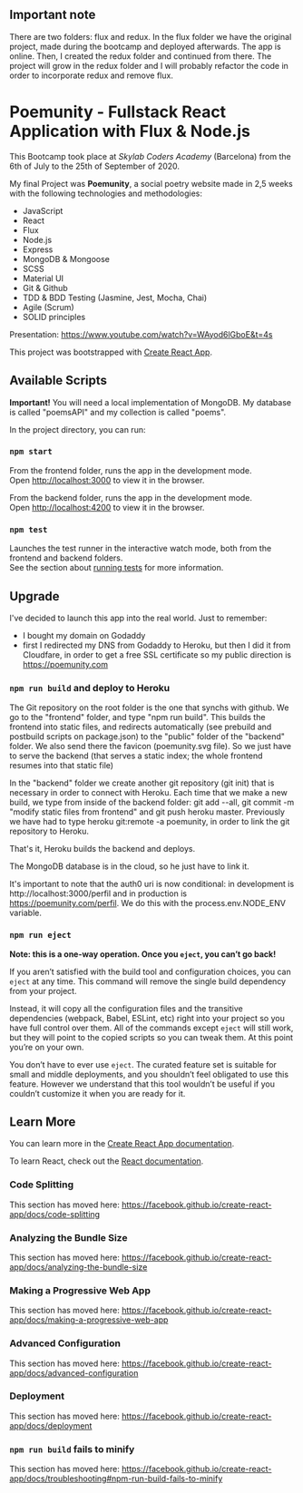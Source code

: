## Important note

There are two folders: flux and redux. In the flux folder we have the original project, made during the bootcamp and deployed afterwards. The app is online. Then, I created the redux folder and continued from there. The project will grow in the redux folder and I will probably refactor the code in order to incorporate redux and remove flux.

# Poemunity - Fullstack React Application with Flux & Node.js

This Bootcamp took place at _Skylab Coders Academy_ (Barcelona) from the 6th of July to the 25th of September of 2020.

My final Project was **Poemunity**, a social poetry website made in 2,5 weeks with the following technologies and methodologies:

- JavaScript
- React
- Flux
- Node.js
- Express
- MongoDB & Mongoose
- SCSS
- Material UI
- Git & Github
- TDD & BDD Testing (Jasmine, Jest, Mocha, Chai)
- Agile (Scrum)
- SOLID principles

Presentation: https://www.youtube.com/watch?v=WAyod6lGboE&t=4s

This project was bootstrapped with [Create React App](https://github.com/facebook/create-react-app).

## Available Scripts

**Important!** You will need a local implementation of MongoDB. My database is called "poemsAPI" and my collection is called "poems".

In the project directory, you can run:

### `npm start`

From the frontend folder, runs the app in the development mode.<br />
Open [http://localhost:3000](http://localhost:3000) to view it in the browser.


From the backend folder, runs the app in the development mode.<br />
Open [http://localhost:4200](http://localhost:4200) to view it in the browser.


### `npm test`

Launches the test runner in the interactive watch mode, both from the frontend and backend folders.<br />
See the section about [running tests](https://facebook.github.io/create-react-app/docs/running-tests) for more information.

## Upgrade

I've decided to launch this app into the real world. Just to remember:
- I bought my domain on Godaddy
- first I redirected my DNS from Godaddy to Heroku, but then I did it from Cloudfare, in order to get a free SSL certificate so my public direction is https://poemunity.com 

### `npm run build` and deploy to Heroku

The Git repository on the root folder is the one that synchs with github. We go to the "frontend" folder, and type "npm run build". This builds the frontend into static files, and redirects automatically (see prebuild and postbuild scripts on package.json) to the "public" folder of the "backend" folder. We also send there the favicon (poemunity.svg file). So we just have to serve the backend (that serves a static index; the whole frontend resumes into that static file)

In the "backend" folder we create another git repository (git init) that is necessary in order to connect with Heroku. Each time that we make a new build, we type from inside of the backend folder: git add --all, git commit -m "modify static files from frontend" and git push heroku master. Previously we have had to type heroku git:remote -a poemunity, in order to link the git repository to Heroku.

That's it, Heroku builds the backend and deploys.

The MongoDB database is in the cloud, so he just have to link it.

It's important to note that the auth0 uri is now conditional: in development is http://localhost:3000/perfil and in production is https://poemunity.com/perfil. We do this with the process.env.NODE_ENV variable.

### `npm run eject`

**Note: this is a one-way operation. Once you `eject`, you can’t go back!**

If you aren’t satisfied with the build tool and configuration choices, you can `eject` at any time. This command will remove the single build dependency from your project.

Instead, it will copy all the configuration files and the transitive dependencies (webpack, Babel, ESLint, etc) right into your project so you have full control over them. All of the commands except `eject` will still work, but they will point to the copied scripts so you can tweak them. At this point you’re on your own.

You don’t have to ever use `eject`. The curated feature set is suitable for small and middle deployments, and you shouldn’t feel obligated to use this feature. However we understand that this tool wouldn’t be useful if you couldn’t customize it when you are ready for it.

## Learn More

You can learn more in the [Create React App documentation](https://facebook.github.io/create-react-app/docs/getting-started).

To learn React, check out the [React documentation](https://reactjs.org/).

### Code Splitting

This section has moved here: https://facebook.github.io/create-react-app/docs/code-splitting

### Analyzing the Bundle Size

This section has moved here: https://facebook.github.io/create-react-app/docs/analyzing-the-bundle-size

### Making a Progressive Web App

This section has moved here: https://facebook.github.io/create-react-app/docs/making-a-progressive-web-app

### Advanced Configuration

This section has moved here: https://facebook.github.io/create-react-app/docs/advanced-configuration

### Deployment

This section has moved here: https://facebook.github.io/create-react-app/docs/deployment

### `npm run build` fails to minify

This section has moved here: https://facebook.github.io/create-react-app/docs/troubleshooting#npm-run-build-fails-to-minify